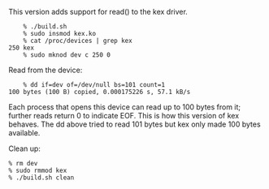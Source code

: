 This version adds support for read() to the kex driver. 

```
    % ./build.sh
    % sudo insmod kex.ko 
    % cat /proc/devices | grep kex
250 kex
    % sudo mknod dev c 250 0
```

Read from the device:

```
    % dd if=dev of=/dev/null bs=101 count=1
100 bytes (100 B) copied, 0.000175226 s, 57.1 kB/s
```

Each process that opens this device can read up to 100 bytes 
from it; further reads return 0 to indicate EOF. This is how
this version of kex behaves. The dd above tried to read 101 
bytes but kex only made 100 bytes available.

Clean up:

    % rm dev
    % sudo rmmod kex
    % ./build.sh clean
